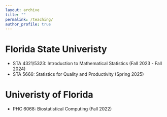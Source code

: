 ```yaml
---
layout: archive
title: ""
permalink: /teaching/
author_profile: true
---
```



Florida State Univeristy
======
* STA 4321/5323: Introduction to Mathematical Statistics (Fall 2023 - Fall 2024)
* STA 5666: Statistics for Quality and Productivity (Spring 2025)
  
Univeristy of Florida 
======
* PHC 6068: Biostatistical Computing (Fall 2022)

